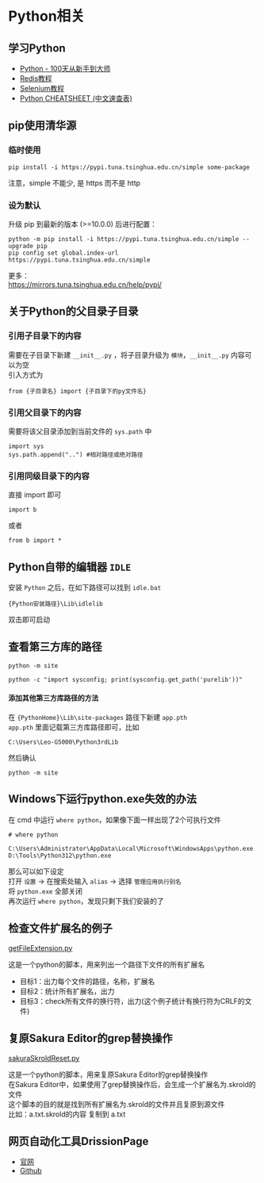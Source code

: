 # Python相关

## 学习Python
* [Python - 100天从新手到大师](https://github.com/jackfrued/Python-100-Days)  
* [Redis教程](https://github.com/jackfrued/Python-100-Days/blob/master/Day36-40/NoSQL%E6%95%B0%E6%8D%AE%E5%BA%93%E5%85%A5%E9%97%A8.md)  
* [Selenium教程](https://github.com/jackfrued/Python-100-Days/blob/master/Day61-65/64.%E4%BD%BF%E7%94%A8Selenium%E6%8A%93%E5%8F%96%E7%BD%91%E9%A1%B5%E5%8A%A8%E6%80%81%E5%86%85%E5%AE%B9.md)  
* [Python CHEATSHEET (中文速查表)](https://github.com/skywind3000/awesome-cheatsheets/blob/master/languages/python.md)

## pip使用清华源

### 临时使用
```
pip install -i https://pypi.tuna.tsinghua.edu.cn/simple some-package
```
注意，simple 不能少, 是 https 而不是 http

### 设为默认
升级 pip 到最新的版本 (>=10.0.0) 后进行配置：
```
python -m pip install -i https://pypi.tuna.tsinghua.edu.cn/simple --upgrade pip
pip config set global.index-url https://pypi.tuna.tsinghua.edu.cn/simple
```
更多：  
https://mirrors.tuna.tsinghua.edu.cn/help/pypi/

## 关于Python的父目录子目录

### 引用子目录下的内容
需要在子目录下新建 ``__init__.py`` ，将子目录升级为 ``模块``，``__init__.py`` 内容可以为空  
引入方式为
```
from {子目录名} import {子目录下的py文件名}
```

### 引用父目录下的内容
需要将该父目录添加到当前文件的 ``sys.path`` 中
```
import sys
sys.path.append("..") #相对路径或绝对路径
```

### 引用同级目录下的内容
直接 import 即可
```
import b
```
或者
```
from b import *
```

## Python自带的编辑器 ``IDLE``
安装 ``Python`` 之后，在如下路径可以找到 ``idle.bat``
```
{Python安装路径}\Lib\idlelib
```
双击即可启动


## 查看第三方库的路径
```
python -m site
```
```
python -c "import sysconfig; print(sysconfig.get_path('purelib'))"
```
#### 添加其他第三方库路径的方法
在 ``{PythonHome}\Lib\site-packages`` 路径下新建 ``app.pth``  
``app.pth`` 里面记载第三方库路径即可，比如
```
C:\Users\Leo-G5000\Python3rdLib
```
然后确认
```
python -m site
```

## Windows下运行python.exe失效的办法
在 cmd 中运行 ``where python``，如果像下面一样出现了2个可执行文件
```
# where python

C:\Users\Administrator\AppData\Local\Microsoft\WindowsApps\python.exe
D:\Tools\Python312\python.exe
```
那么可以如下设定  
打开 ``设置`` → 在搜索处输入 ``alias`` → 选择 ``管理应用执行别名``  
将 ``python.exe`` 全部关闭  
再次运行 ``where python``，发现只剩下我们安装的了

## 检查文件扩展名的例子
[getFileExtension.py](getFileExtension.py)

这是一个python的脚本，用来列出一个路径下文件的所有扩展名
- 目标1：出力每个文件的路径，名称，扩展名
- 目标2：统计所有扩展名，出力
- 目标3：check所有文件的换行符，出力(这个例子统计有换行符为CRLF的文件)

## 复原Sakura Editor的grep替换操作
[sakuraSkroldReset.py](sakuraSkroldReset.py)

这是一个python的脚本，用来复原Sakura Editor的grep替换操作  
在Sakura Editor中，如果使用了grep替换操作后，会生成一个扩展名为.skrold的文件  
这个脚本的目的就是找到所有扩展名为.skrold的文件并且复原到源文件  
比如：a.txt.skrold的内容 复制到 a.txt

## 网页自动化工具DrissionPage
 - [官网](https://www.drissionpage.cn/)
 - [Github](https://github.com/g1879/DrissionPage)

